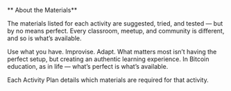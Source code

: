 ** About the Materials**

The materials listed for each activity are suggested, tried, and tested — but by no means perfect. Every classroom, meetup, and community is different, and so is what’s available.

Use what you have. Improvise. Adapt.
What matters most isn’t having the perfect setup, but creating an authentic learning experience.
In Bitcoin education, as in life — what’s perfect is what’s available.

Each Activity Plan details which materials are required for that activity.
